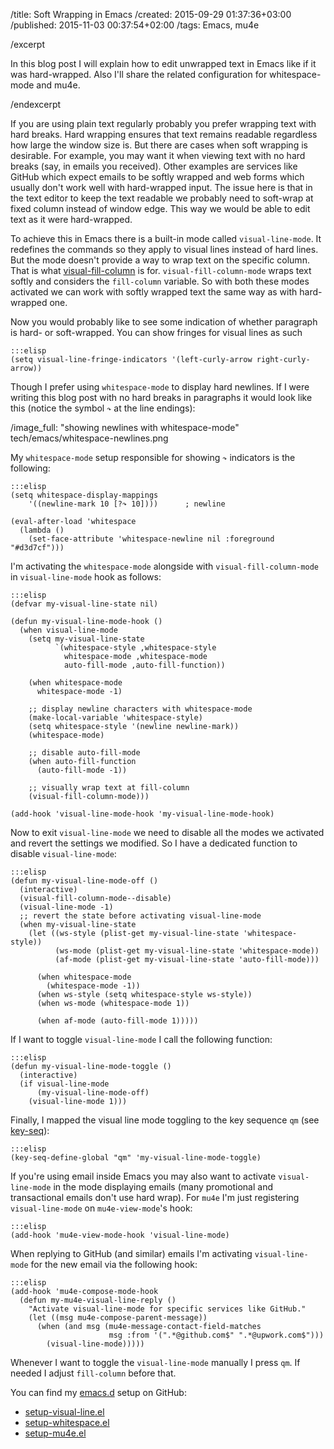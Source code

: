 /title: Soft Wrapping in Emacs
/created: 2015-09-29 01:37:36+03:00
/published: 2015-11-03 00:37:54+02:00
/tags: Emacs, mu4e

/excerpt

In this blog post I will explain how to edit unwrapped text in Emacs
like if it was hard-wrapped. Also I'll share the related configuration
for whitespace-mode and mu4e.

/endexcerpt

If you are using plain text regularly probably you prefer wrapping
text with hard breaks. Hard wrapping ensures that text remains
readable regardless how large the window size is. But there are cases
when soft wrapping is desirable. For example, you may want it when
viewing text with no hard breaks (say, in emails you received). Other
examples are services like GitHub which expect emails to be softly
wrapped and web forms which usually don't work well with hard-wrapped
input. The issue here is that in the text editor to keep the text
readable we probably need to soft-wrap at fixed column instead of
window edge. This way we would be able to edit text as it were
hard-wrapped.

To achieve this in Emacs there is a built-in mode called
`visual-line-mode`. It redefines the commands so they apply to visual
lines instead of hard lines. But the mode doesn't provide a way to
wrap text on the specific column. That is what [visual-fill-column] is
for. `visual-fill-column-mode` wraps text softly and considers the
`fill-column` variable. So with both these modes activated we can work
with softly wrapped text the same way as with hard-wrapped one.

[visual-fill-column]: https://github.com/joostkremers/visual-fill-column

Now you would probably like to see some indication of whether
paragraph is hard- or soft-wrapped. You can show fringes for visual
lines as such

    :::elisp
    (setq visual-line-fringe-indicators '(left-curly-arrow right-curly-arrow))

Though I prefer using `whitespace-mode` to display hard newlines. If I
were writing this blog post with no hard breaks in paragraphs it would
look like this (notice the symbol `↷` at the line endings):

/image_full: "showing newlines with whitespace-mode" tech/emacs/whitespace-newlines.png

My `whitespace-mode` setup responsible for showing `↷` indicators is
the following:

    :::elisp
    (setq whitespace-display-mappings
        '((newline-mark 10 [?↷ 10])))      ; newline

    (eval-after-load 'whitespace
      (lambda ()
        (set-face-attribute 'whitespace-newline nil :foreground "#d3d7cf")))

I'm activating the `whitespace-mode` alongside with
`visual-fill-column-mode` in `visual-line-mode` hook as follows:

    :::elisp
    (defvar my-visual-line-state nil)

    (defun my-visual-line-mode-hook ()
      (when visual-line-mode
        (setq my-visual-line-state
              `(whitespace-style ,whitespace-style
                whitespace-mode ,whitespace-mode
                auto-fill-mode ,auto-fill-function))

        (when whitespace-mode
          whitespace-mode -1)

        ;; display newline characters with whitespace-mode
        (make-local-variable 'whitespace-style)
        (setq whitespace-style '(newline newline-mark))
        (whitespace-mode)

        ;; disable auto-fill-mode
        (when auto-fill-function
          (auto-fill-mode -1))

        ;; visually wrap text at fill-column
        (visual-fill-column-mode)))

    (add-hook 'visual-line-mode-hook 'my-visual-line-mode-hook)

Now to exit `visual-line-mode` we need to disable all the modes we
activated and revert the settings we modified. So I have a dedicated
function to disable `visual-line-mode`:

    :::elisp
    (defun my-visual-line-mode-off ()
      (interactive)
      (visual-fill-column-mode--disable)
      (visual-line-mode -1)
      ;; revert the state before activating visual-line-mode
      (when my-visual-line-state
        (let ((ws-style (plist-get my-visual-line-state 'whitespace-style))
              (ws-mode (plist-get my-visual-line-state 'whitespace-mode))
              (af-mode (plist-get my-visual-line-state 'auto-fill-mode)))

          (when whitespace-mode
            (whitespace-mode -1))
          (when ws-style (setq whitespace-style ws-style))
          (when ws-mode (whitespace-mode 1))

          (when af-mode (auto-fill-mode 1)))))

If I want to toggle `visual-line-mode` I call the following function:

    :::elisp
    (defun my-visual-line-mode-toggle ()
      (interactive)
      (if visual-line-mode
          (my-visual-line-mode-off)
        (visual-line-mode 1)))

Finally, I mapped the visual line mode toggling to the key sequence
`qm` (see [key-seq]):

    :::elisp
    (key-seq-define-global "qm" 'my-visual-line-mode-toggle)

[key-seq]: /en/blog/tech/key-seq

If you're using email inside Emacs you may also want to activate
`visual-line-mode` in the mode displaying emails (many promotional and
transactional emails don't use hard wrap). For `mu4e` I'm just
registering `visual-line-mode` on `mu4e-view-mode`'s hook:

    :::elisp
    (add-hook 'mu4e-view-mode-hook 'visual-line-mode)

When replying to GitHub (and similar) emails I'm activating
`visual-line-mode` for the new email via the following hook:

    :::elisp
    (add-hook 'mu4e-compose-mode-hook
      (defun my-mu4e-visual-line-reply ()
        "Activate visual-line-mode for specific services like GitHub."
        (let ((msg mu4e-compose-parent-message))
          (when (and msg (mu4e-message-contact-field-matches
                          msg :from '(".*@github.com$" ".*@upwork.com$")))
            (visual-line-mode)))))

Whenever I want to toggle the `visual-line-mode` manually I press
`qm`. If needed I adjust `fill-column` before that.

You can find my [emacs.d] setup on GitHub:

 * [setup-visual-line.el]
 * [setup-whitespace.el]
 * [setup-mu4e.el]

[emacs.d]: https://github.com/vlevit/.emacs.d/
[setup-visual-line.el]: https://github.com/vlevit/.emacs.d/blob/master/setup-lisp/setup-visual-line.el
[setup-whitespace.el]: https://github.com/vlevit/.emacs.d/blob/master/setup-lisp/setup-whitespace.el
[setup-mu4e.el]: https://github.com/vlevit/.emacs.d/blob/master/setup-lisp/setup-mu4e.el#L97
